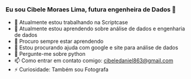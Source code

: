### Eu sou Cibele Moraes Lima, futura engenheira de Dados 👋

- 🔭 Atualmente estou trabalhando na Scriptcase
- 🌱 Atualmente estou aprendendo sobre análise de dados e engenharia de dados
- 👯 Procuro sempre estar aprendendo 
- 🤔 Estou procurando ajuda com google e site para análise de dados
- 💬 Pergunte-me sobre python 
- 📫 Como entrar em contato comigo: cibeledaniel863@gmail.com
- ⚡ Curiosidade: Também sou Fotografa
